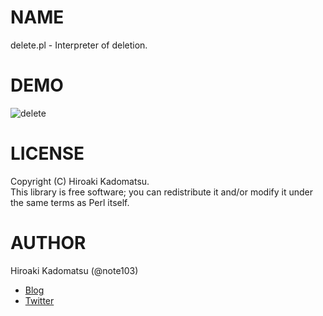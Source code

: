 # NAME

delete.pl - Interpreter of deletion.

# DEMO

![delete](https://dl.dropboxusercontent.com/u/7779513/del/2016-04-12_del.gif)

# LICENSE

Copyright (C) Hiroaki Kadomatsu.  
This library is free software; you can redistribute it and/or modify it under the same terms as Perl itself.

# AUTHOR

Hiroaki Kadomatsu (@note103)

- [Blog](http://note103.hateblo.jp/)
- [Twitter](https://twitter.com/note103)

